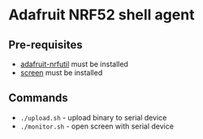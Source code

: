 # Adafruit NRF52 shell agent

## Pre-requisites
- [adafruit-nrfutil](https://github.com/adafruit/Adafruit_nRF52_nrfutil) must be installed  
- [screen](https://packages.debian.org/search?keywords=screen) must be installed  
  
## Commands
- `./upload.sh` - upload binary to serial device  
- `./monitor.sh` - open screen with serial device  
  